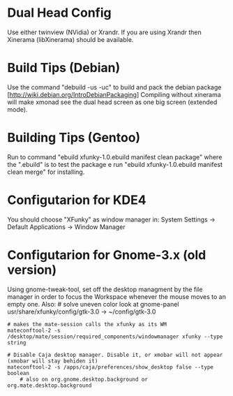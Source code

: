 Dual Head Config
================

Use either twinview (NVidia) or Xrandr. If you are using Xrandr then Xinerama (libXinerama) should be available.

Build Tips (Debian)
==================

Use the command "debuild -us -uc" to build and pack the debian package [http://wiki.debian.org/IntroDebianPackaging]
Compiling without xinerama will make xmonad see the dual head screen as one big screen (extended mode).

Building Tips (Gentoo)
=====================

Run to command "ebuild xfunky-1.0.ebuild manifest clean package" where the ".ebuild" is to test the package e run "ebuild xfunky-1.0.ebuild manifest clean merge" for installing.

Configutarion for KDE4
======================

You should choose "XFunky" as window manager in: System Settings -> Default Applications -> Window Manager

Configutarion for Gnome-3.x (old version)
=========================================

Using gnome-tweak-tool, set off the desktop managment by the file manager in order to focus the Workspace whenever the mouse moves to an empty one.
Also:
	# solve uneven color look at gnome-panel
	usr/share/xfunky/config/gtk-3.0 -> ~/config/gtk-3.0

	# makes the mate-session calls the xfunky as its WM
	mateconftool-2 -s /desktop/mate/session/required_components/windowmanager xfunky --type string

	# Disable Caja desktop manager. Disable it, or xmobar will not appear (xmobar will stay behiden it)
	mateconftool-2 -s /apps/caja/preferences/show_desktop false --type boolean
        # also on org.gnome.desktop.background or org.mate.desktop.background


